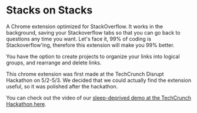# Stacks on Stacks

A Chrome extension optimized for StackOverflow. It works in the background, saving your Stackoverflow tabs so that you can go back to questions any time you want. Let's face it, 99% of coding is Stackoverflow'ing, therefore this extension will make you 99% better.

You have the option to create projects to organize your links into logical groups, and rearrange and delete links.

This chrome extension was first made at the TechCrunch Disrupt Hackathon on 5/2-5/3. We decided that we could actually find the extension useful, so it was polished after the hackathon.

You can check out the video of our [sleep-deprived demo at the TechCrunch Hackathon here](http://techcrunch.com/video/stacks-on-stacks/518803648/).
